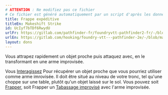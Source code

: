 ```yaml
---
# ATTENTION : Ne modifiez pas ce fichier
# Ce fichier est généré automatiquement par un script d'après les données du module Foundry VTT officiel et de sa traduction
title: Frappe expéditive
titleEn: Makeshift Strike
id: UcIyf7bTDf6RwydU
urlFr: https://gitlab.com/pathfinder-fr/foundryvtt-pathfinder2-fr/-/blob/master/data/feats/UcIyf7bTDf6RwydU.htm
urlEn: https://gitlab.com/hooking/foundry-vtt---pathfinder-2e/-/blob/master/packs/data/feats.db/makeshift-strike.json
layout: dons
---
```

Vous attrapez rapidement un objet proche puis attaquez avec, en le transformant en une arme improvisée.

Vous [Interagissez](../actions/interagir.md) Pour récupérer un objet proche que vous pourriez utiliser comme arme imrovisée. Il doit être situé au niveau de votre tronc, tel qu'une choppe sur une table, plutôt qu'un objet laissé sur le sol. Vous pouvez soit [Frapper](../actions/frapper.md), soit Frapper un [Tabassage improvisé](tabassage-improvisé.md) avec l'arme improvisée.
